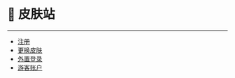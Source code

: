 # 👰 皮肤站

---

- [注册](/skin/register.md)
- [更换皮肤](/skin/change_skin.md)
- [外置登录](/skin/single_login.md)
- [游客账户](/skin/guest_account.md)
